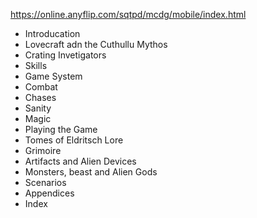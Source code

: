 https://online.anyflip.com/sqtpd/mcdg/mobile/index.html
- Introducation
- Lovecraft adn the Cuthullu Mythos
- Crating Invetigators
- Skills
- Game System
- Combat
- Chases
- Sanity
- Magic
- Playing the Game
- Tomes of Eldritsch Lore
- Grimoire
- Artifacts and Alien Devices
- Monsters, beast and Alien Gods
- Scenarios
- Appendices
- Index